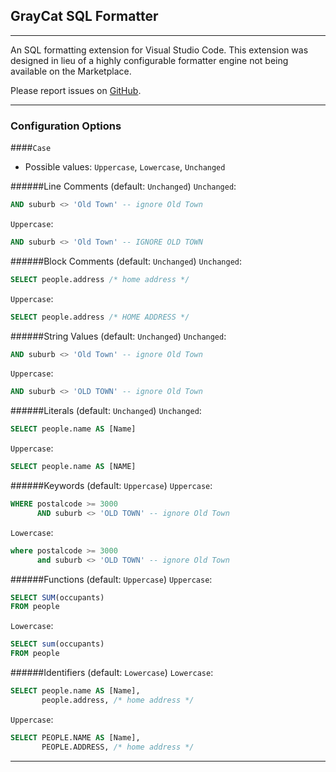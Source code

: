 ## GrayCat SQL Formatter
---
An SQL formatting extension for Visual Studio Code.
This extension was designed in lieu of a highly configurable formatter engine not being available on the Marketplace.

Please report issues on [GitHub](https://github.com/adamrybak/graycat-sql-formatter/issues).

---
### Configuration Options
####`Case`
- Possible values: `Uppercase`, `Lowercase`, `Unchanged`

######Line Comments (default: `Unchanged`)
`Unchanged`:
```sql
AND suburb <> 'Old Town' -- ignore Old Town
```
`Uppercase`:
```sql
AND suburb <> 'Old Town' -- IGNORE OLD TOWN
```

######Block Comments (default: `Unchanged`)
`Unchanged`:
```sql
SELECT people.address /* home address */
```
`Uppercase`:
```sql
SELECT people.address /* HOME ADDRESS */
```

######String Values (default: `Unchanged`)
`Unchanged`:
```sql
AND suburb <> 'Old Town' -- ignore Old Town
```
`Uppercase`:
```sql
AND suburb <> 'OLD TOWN' -- ignore Old Town
```

######Literals (default: `Unchanged`)
`Unchanged`:
```sql
SELECT people.name AS [Name]
```
`Uppercase`:
```sql
SELECT people.name AS [NAME]
```

######Keywords (default: `Uppercase`)
`Uppercase`:
```sql
WHERE postalcode >= 3000
      AND suburb <> 'OLD TOWN' -- ignore Old Town
```
`Lowercase`:
```sql
where postalcode >= 3000
      and suburb <> 'OLD TOWN' -- ignore Old Town
```

######Functions (default: `Uppercase`)
`Uppercase`:
```sql
SELECT SUM(occupants)
FROM people
```
`Lowercase`:
```sql
SELECT sum(occupants)
FROM people
```

######Identifiers (default: `Lowercase`)
`Lowercase`:
```sql
SELECT people.name AS [Name],
       people.address, /* home address */
```
`Uppercase`:
```sql
SELECT PEOPLE.NAME AS [Name],
       PEOPLE.ADDRESS, /* home address */
```

---
